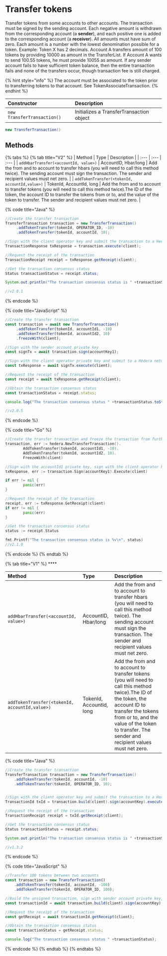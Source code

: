 # Transfer tokens

Transfer tokens from some accounts to other accounts. The transaction must be signed by the sending account. Each negative amount is withdrawn from the corresponding account \(a **sender**\), and each positive one is added to the corresponding account \(a **receiver**\). All amounts must have sum of zero. Each amount is a number with the lowest denomination possible for a token. Example: Token X has 2 decimals. Account A transfers amount of 100 tokens by providing 10000 as amount in the TransferList. If Account A wants to send 100.55 tokens, he must provide 10055 as amount. If any sender account fails to have sufficient token balance, then the entire transaction fails and none of the transfers occur, though transaction fee is still charged.

{% hint style="info" %}
The account must be associated to the token prior to transferring tokens to that account. See TokenAssociateTransaction.
{% endhint %}

| Constructor | Description |
| :--- | :--- |
| `new TransferTransaction()` | Initializes a TransferTransaction object |

```java
new TransferTransaction()
```

## Methods

{% tabs %}
{% tab title="V2" %}
| Method | Type | Description |
| :--- | :--- | :--- |
| `addHbarTransfer(<accountId, value>)` | AccountID, Hbar/long | Add the from and to account to transfer hbars \(you will need to call this method twice\). The sending account must sign the transaction. The sender and recipient values must net zero. |
| `addTokenTransfer(<tokenId, accountId,value>)` | TokenId, AccountId, long | Add the from and to account to transfer tokens \(you will need to call this method twice\).The ID of the token, the account ID to transfer the tokens from or to, and the value of the token to transfer. The sender and recipient values must net zero. |

{% code title="Java" %}
```java
//Create the transfer transaction
TransferTransaction transaction = new TransferTransaction()
     .addTokenTransfer(tokenId, OPERATOR_ID, -10)
     .addTokenTransfer(tokenId, accountId, 10);

//Sign with the client operator key and submit the transaction to a Hedera network
TransactionResponse txResponse = transaction.execute(client);

//Request the receipt of the transaction
TransactionReceipt receipt = txResponse.getReceipt(client);

//Get the transaction consensus status
Status transactionStatus = receipt.status;

System.out.println("The transaction consensus status is " +transactionStatus);

//v2.0.1
```
{% endcode %}

{% code title="JavaScript" %}
```javascript
//Create the transfer transaction
const transaction = await new TransferTransaction()
     .addTokenTransfer(tokenId, accountId1, -10)
     .addTokenTransfer(tokenId, accountId2, 10)
     .freezeWith(client);

//Sign with the sender account private key
const signTx = await transaction.sign(accountKey1);

//Sign with the client operator private key and submit to a Hedera network
const txResponse = await signTx.execute(client);

//Request the receipt of the transaction
const receipt = await txResponse.getReceipt(client);

//Obtain the transaction consensus status
const transactionStatus = receipt.status;

console.log("The transaction consensus status " +transactionStatus.toString());

//v2.0.5
```
{% endcode %}

{% code title="Go" %}
```go
//Create the transfer transaction and freeze the transaction from further modification
transaction, err := hedera.NewTransferTransaction().
        AddTokenTransfer(tokenId, accountId1, -10).
        AddTokenTransfer(tokenId, accountId2, 10).
        FreezeWith(client)

//Sign with the accountId1 private key, sign with the client operator key and submit to a Hedera network
txResponse, err := transaction.Sign(accountKey1).Execute(client)

if err != nil {
        panic(err)
}

//Request the receipt of the transaction
receipt, err := txResponse.GetReceipt(client)
if err != nil {
        panic(err)
}

//Get the transaction consensus status
status := receipt.Status

fmt.Printf("The transaction consensus status is %v\n", status)
//v2.1.0
```
{% endcode %}
{% endtab %}

{% tab title="V1" %}
\*\*\*\*

| Method | Type | Description |
| :--- | :--- | :--- |
| `addHbarTransfer(<accountId, value>)` | AccountID, Hbar/long | Add the from and to account to transfer hbars \(you will need to call this method twice\). The sending account must sign the transaction. The sender and recipient values must net zero. |
| `addTokenTransfer(<tokenId, accountId,value>)` | TokenId, AccountId, long | Add the from and to account to transfer tokens \(you will need to call this method twice\).The ID of the token, the account ID to transfer the tokens from or to, and the value of the token to transfer. The sender and recipient values must net zero. |

{% code title="Java" %}
```java
//Create the transfer transaction
TransferTransaction transaction = new TransferTransaction()
    .addTokenTransfer(tokenId, accountId, -10)
    .addTokenTransfer(tokenId, OPERATOR_ID, 10);


//Sign with the client operator key and submit the transaction to a Hedera network
TransactionId txId = transaction.build(client).sign(accountKey).execute(client);

//Request the receipt of the transaction
TransactionReceipt receipt = txId.getReceipt(client);

//Get the transaction consensus status
Status transactionStatus = receipt.status;

System.out.println("The transaction consensus status is " +transactionStatus);

//v1.3.2
```
{% endcode %}

{% code title="JavaScript" %}
```javascript
//Transfer 100 tokens between two accounts
const transaction = new TransferTransaction()
    .addTokenTransfer(tokenId, accountId, -100)
    .addTokenTransfer(tokenId, OPERATOR_ID, 100);

//Build the unsigned transaction, sign with sender account private key, submit the transaction to a Hedera network
const transactionId = await transaction.build(client).sign(accountKey).execute(client);

//Request the receipt of the transaction
const getReceipt = await transactionId.getReceipt(client);

//Obtain the transaction consensus status
const transactionStatus = getReceipt.status;

console.log("The transaction consensus status " +transactionStatus);
```
{% endcode %}
{% endtab %}
{% endtabs %}

